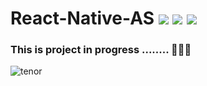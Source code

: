 # React-Native-AS <img src="https://img.shields.io/puppetforge/f/camptocamp/openssl?color=red&label=In%20progress...&logo=react&style=plastic?logoWidth=50&labelColor=black" /> <img src= "https://img.shields.io/amo/stars/dustman?label=react%20native&logo=react&labelColor=black" /> <img src="https://img.shields.io/badge/bitcoin-%23000000.svg?&style=for-the-badge&logo=bitcoin&logoColor=white&style=plastic" /> 
### This is project in progress ........ 🧑🏼‍💻


![tenor](https://user-images.githubusercontent.com/68008745/91766979-a080ab00-ec05-11ea-94c5-001627f256a1.gif)

